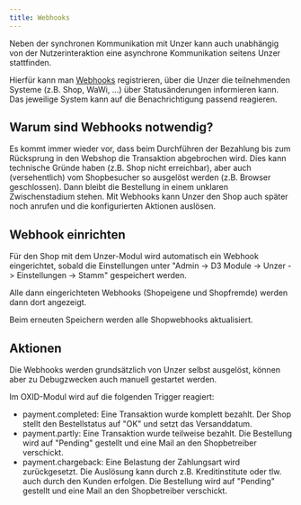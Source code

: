 ```yaml
---
title: Webhooks
---
```


Neben der synchronen Kommunikation mit Unzer kann auch unabhängig von der Nutzerinteraktion eine asynchrone Kommunikation seitens Unzer stattfinden.

Hierfür kann man [Webhooks](https://docs.unzer.com/reference/supported-webhook-events/) registrieren, über die Unzer die teilnehmenden Systeme (z.B. Shop, WaWi, ...) über Statusänderungen informieren kann. Das jeweilige System kann auf die Benachrichtigung passend reagieren.

## Warum sind Webhooks notwendig?

Es kommt immer wieder vor, dass beim Durchführen der Bezahlung bis zum Rücksprung in den Webshop die Transaktion abgebrochen wird. Dies kann technische Gründe haben (z.B. Shop nicht erreichbar), 
aber auch (versehentlich) vom Shopbesucher so ausgelöst werden (z.B. Browser geschlossen). Dann bleibt die Bestellung in einem unklaren Zwischenstadium stehen.
Mit Webhooks kann Unzer den Shop auch später noch anrufen und die konfigurierten Aktionen auslösen.

## Webhook einrichten

Für den Shop mit dem Unzer-Modul wird automatisch ein Webhook eingerichtet, sobald die Einstellungen unter "Admin -> D3 Module -> Unzer -> Einstellungen -> Stamm" gespeichert werden.

Alle dann eingerichteten Webhooks (Shopeigene und Shopfremde) werden dann dort angezeigt.

Beim erneuten Speichern werden alle Shopwebhooks aktualisiert.

## Aktionen

Die Webhooks werden grundsätzlich von Unzer selbst ausgelöst, können aber zu Debugzwecken auch manuell gestartet werden.

Im OXID-Modul wird auf die folgenden Trigger reagiert:

* payment.completed: Eine Transaktion wurde komplett bezahlt. Der Shop stellt den Bestellstatus auf "OK" und setzt das Versanddatum.
* payment.partly: Eine Transaktion wurde teilweise bezahlt. Die Bestellung wird auf "Pending" gestellt und eine Mail an den Shopbetreiber verschickt.
* payment.chargeback: Eine Belastung der Zahlungsart wird zurückgesetzt. Die Auslösung kann durch z.B. Kreditinstitute oder tlw. auch durch den Kunden erfolgen. Die Bestellung wird auf "Pending" gestellt und eine Mail an den Shopbetreiber verschickt.
